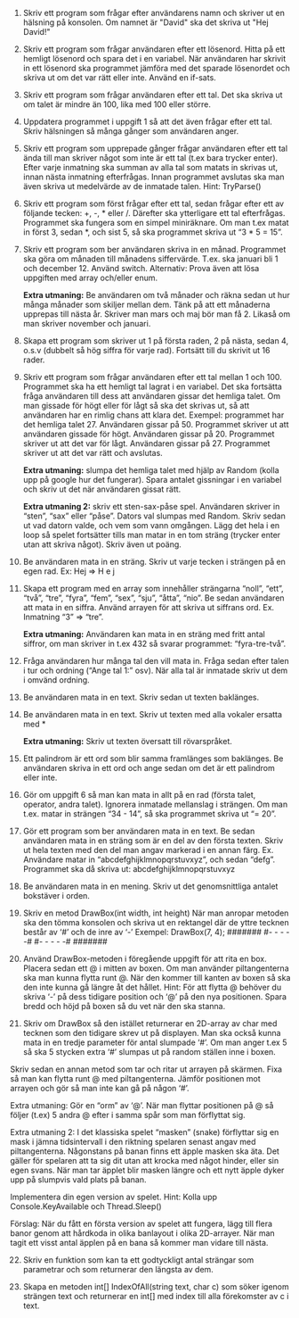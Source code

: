 1.	Skriv ett program som frågar efter användarens namn och skriver ut en hälsning på konsolen. Om namnet är "David" ska det skriva ut "Hej David!"

2.	Skriv ett program som frågar användaren efter ett lösenord. Hitta på ett hemligt lösenord och spara det i en variabel. När användaren har skrivit in ett lösenord ska programmet jämföra med det sparade lösenordet och skriva ut om det var rätt eller inte. Använd en if-sats.

3.	Skriv ett program som frågar användaren efter ett tal. Det ska skriva ut om talet är mindre än 100, lika med 100 eller större.

4.	Uppdatera programmet i uppgift 1 så att det även frågar efter ett tal. Skriv hälsningen så många gånger som användaren anger.

5.	Skriv ett program som upprepade gånger frågar användaren efter ett tal ända till man skriver något som inte är ett tal (t.ex bara trycker enter). Efter varje inmatning ska summan av alla tal som matats in skrivas ut, innan nästa inmatning efterfrågas. Innan programmet avslutas ska man även skriva ut medelvärde av de inmatade talen. Hint: TryParse()

6.	Skriv ett program som först frågar efter ett tal, sedan frågar efter ett av följande tecken: +, -, * eller /. Därefter ska ytterligare ett tal efterfrågas. Programmet ska fungera som en simpel miniräknare. Om man t.ex matat in först 3, sedan *, och sist 5, så ska programmet skriva ut “3 * 5 = 15”.

7.	Skriv ett program som ber användaren skriva in en månad. Programmet ska göra om månaden till månadens siffervärde. T.ex. ska januari bli 1 och december 12. Använd switch.
Alternativ: Prova även att lösa uppgiften med array och/eller enum.

    **Extra utmaning:** Be användaren om två månader och räkna sedan ut hur många månader som skiljer mellan dem. Tänk på att ett månaderna upprepas till nästa år. Skriver man mars och maj bör man få 2. Likaså om man skriver november och januari.

8.	Skapa ett program som skriver ut 1 på första raden, 2 på nästa, sedan 4, o.s.v (dubbelt så hög siffra för varje rad). Fortsätt till du skrivit ut 16 rader.

9.	Skriv ett program som frågar användaren efter ett tal mellan 1 och 100. Programmet ska ha ett hemligt tal lagrat i en variabel. Det ska fortsätta fråga användaren till dess att användaren gissar det hemliga talet. Om man gissade för högt eller för lågt så ska det skrivas ut, så att användaren har en rimlig chans att klara det.
Exempel: programmet har det hemliga talet 27. Användaren gissar på 50. Programmet skriver ut att användaren gissade för högt. Användaren gissar på 20. Programmet skriver ut att det var för lågt. Användaren gissar på 27. Programmet skriver ut att det var rätt och avslutas.

    **Extra utmaning:** slumpa det hemliga talet med hjälp av Random (kolla upp på google hur det fungerar). Spara antalet gissningar i en variabel och skriv ut det när användaren gissat rätt.

    **Extra utmaning 2:** skriv ett sten-sax-påse spel. Användaren skriver in “sten”, “sax” eller “påse”. Dators val slumpas med Random. Skriv sedan ut vad datorn valde, och vem som vann omgången. Lägg det hela i en loop så spelet fortsätter tills man matar in en tom sträng (trycker enter utan att skriva något). Skriv även ut poäng.
    
10.	Be användaren mata in en sträng. Skriv ut varje tecken i strängen på en egen rad.
Ex: Hej =>
H
e
j

11.	Skapa ett program med en array som innehåller strängarna “noll”, “ett”, “två”, “tre”, “fyra”, “fem”, “sex”, “sju”, “åtta”, “nio”. Be sedan användaren att mata in en siffra. Använd arrayen för att skriva ut siffrans ord. Ex. Inmatning “3” => “tre”.

    **Extra utmaning:** Användaren kan mata in en sträng med fritt antal siffror, om man skriver in t.ex 432 så svarar programmet: “fyra-tre-två”.

12.	Fråga användaren hur många tal den vill mata in. Fråga sedan efter talen i tur och ordning (“Ange tal 1:” osv). När alla tal är inmatade skriv ut dem i omvänd ordning.

13.	Be användaren mata in en text. Skriv sedan ut texten baklänges.

14.	Be användaren mata in en text. Skriv ut texten med alla vokaler ersatta med *

    **Extra utmaning:** Skriv ut texten översatt till rövarspråket.

15.	Ett palindrom är ett ord som blir samma framlänges som baklänges. Be användaren skriva in ett ord och ange sedan om det är ett palindrom eller inte.

16.	Gör om uppgift 6 så man kan mata in allt på en rad (första talet, operator, andra talet). Ignorera inmatade mellanslag i strängen. Om man t.ex. matar in strängen 
“34 - 14”, så ska programmet skriva ut “= 20”.

17.	Gör ett program som ber användaren mata in en text. Be sedan användaren mata in en sträng som är en del av den första texten. Skriv ut hela texten med den del man angav markerad i en annan färg. Ex. Användare matar in “abcdefghijklmnopqrstuvxyz”, och sedan “defg”. Programmet ska då skriva ut:
abcdefghijklmnopqrstuvxyz

18.	Be användaren mata in en mening. Skriv ut det genomsnittliga antalet bokstäver i orden.

19.	Skriv en metod DrawBox(int width, int height)
När man anropar metoden ska den tömma konsolen och skriva ut en rektangel där de yttre tecknen består av ‘#’ och de inre av ‘-’
Exempel: DrawBox(7, 4);
#######
#- - - - -#
#- - - - -#
#######

20.	Använd DrawBox-metoden i föregående uppgift för att rita en box. Placera sedan ett @ i mitten av boxen. Om man använder piltangenterna ska man kunna flytta runt @. 
När den kommer till kanten av boxen så ska den inte kunna gå längre åt det hållet.
Hint: För att flytta @ behöver du skriva ‘-’ på dess tidigare position och ‘@’ på den nya positionen. Spara bredd och höjd på boxen så du vet när den ska stanna.

21.	Skriv om DrawBox så den istället returnerar en 2D-array av char med tecknen som den tidigare skrev ut på displayen. Man ska också kunna mata in en tredje parameter för antal slumpade ‘#’. Om man anger t.ex 5 så ska 5 stycken extra ‘#’ slumpas ut på random ställen inne i boxen. 

   Skriv sedan en annan metod som tar och ritar ut arrayen på skärmen. Fixa så man kan flytta runt @ med piltangenterna. Jämför positionen mot arrayen och gör så man inte kan gå på någon ‘#’.

   Extra utmaning: Gör en “orm” av ‘@’. När man flyttar positionen på @ så följer (t.ex) 5 andra @ efter i samma spår som man förflyttat sig.

   Extra utmaning 2: I det klassiska spelet “masken” (snake) förflyttar sig en mask i jämna tidsintervall i den riktning spelaren senast angav med piltangenterna. Någonstans på banan finns ett äpple masken ska äta. Det gäller för spelaren att ta sig dit utan att krocka med något hinder, eller sin egen svans. När man tar äpplet blir masken längre och ett nytt äpple dyker upp på slumpvis vald plats på banan.

   Implementera din egen version av spelet.
Hint: Kolla upp Console.KeyAvailable och Thread.Sleep()

   Förslag: När du fått en första version av spelet att fungera, lägg till flera banor genom att hårdkoda in olika banlayout i olika 2D-arrayer. När man tagit ett visst antal äpplen på en bana så kommer man vidare till nästa.

22.	Skriv en funktion som kan ta ett godtyckligt antal strängar som parametrar och som returnerar den längsta av dem.

23.	Skapa en metoden int[] IndexOfAll(string text, char c) som söker igenom strängen text och returnerar en int[] med index till alla förekomster av c i text.
